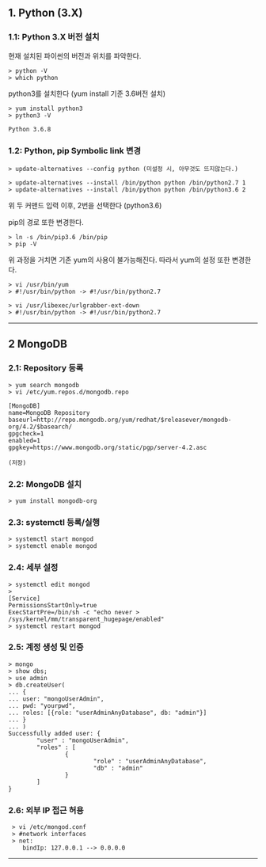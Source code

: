 ## 1. Python (3.X)
### 1.1: Python 3.X 버전 설치
현재 설치된 파이썬의 버전과 위치를 파악한다.

```
> python -V
> which python
```

python3를 설치한다 (yum install 기준 3.6버전 설치)

```
> yum install python3
> python3 -V
```
```
Python 3.6.8
```

### 1.2: Python, pip Symbolic link 변경
```
> update-alternatives --config python (미설정 시, 아무것도 뜨지않는다.)
```
```
> update-alternatives --install /bin/python python /bin/python2.7 1
> update-alternatives --install /bin/python python /bin/python3.6 2
```
위 두 커맨드 입력 이후, 2번을 선택한다 (python3.6)

pip의 경로 또한 변경한다.
```
> ln -s /bin/pip3.6 /bin/pip
> pip -V
```

위 과정을 거치면 기존 yum의 사용이 불가능해진다. 따라서 yum의 설정 또한 변경한다.

```
> vi /usr/bin/yum
> #!/usr/bin/python -> #!/usr/bin/python2.7

> vi /usr/libexec/urlgrabber-ext-down
> #!/usr/bin/python -> #!/usr/bin/python2.7

```

----------



## 2 MongoDB
### 2.1: Repository 등록

```
> yum search mongodb
> vi /etc/yum.repos.d/mongodb.repo
 
[MongoDB]
name=MongoDB Repository
baseurl=http://repo.mongodb.org/yum/redhat/$releasever/mongodb-org/4.2/$basearch/
gpgcheck=1
enabled=1
gpgkey=https://www.mongodb.org/static/pgp/server-4.2.asc

(저장)

```
### 2.2: MongoDB 설치
```
> yum install mongodb-org
```

### 2.3: systemctl 등록/실행
```
> systemctl start mongod
> systemctl enable mongod
```

### 2.4: 세부 설정
```
> systemctl edit mongod
> 
[Service]
PermissionsStartOnly=true
ExecStartPre=/bin/sh -c "echo never > /sys/kernel/mm/transparent_hugepage/enabled"
> systemctl restart mongod
```
### 2.5: 계정 생성 및 인증
```
> mongo
> show dbs;
> use admin
> db.createUser(
... {
... user: "mongoUserAdmin",
... pwd: "yourpwd",
... roles: [{role: "userAdminAnyDatabase", db: "admin"}]
... }
... )
Successfully added user: {
        "user" : "mongoUserAdmin",
        "roles" : [
                {
                        "role" : "userAdminAnyDatabase",
                        "db" : "admin"
                }
        ]
}
```

### 2.6: 외부 IP 접근 허용
```
 > vi /etc/mongod.conf
 > #network interfaces
 > net:
    bindIp: 127.0.0.1 --> 0.0.0.0
```

----------